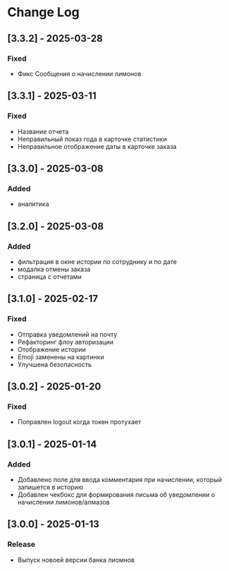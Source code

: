 # Change Log

## [3.3.2] - 2025-03-28

### Fixed

- Фикс Сообщения о начислении лимонов

## [3.3.1] - 2025-03-11

### Fixed

- Название отчета
- Неправильный показ года в карточке статистики
- Неправильное отображение даты в карточке заказа

## [3.3.0] - 2025-03-08

### Added

- аналитика

## [3.2.0] - 2025-03-08

### Added

- фильтрация в окне истории по сотруднику и по дате
- модалка отмены заказа
- страница с отчетами

## [3.1.0] - 2025-02-17

### Fixed

- Отправка уведомлений на почту
- Рефакторинг флоу авторизации
- Отображение истории
- Emoji заменены на картинки
- Улучшена безопасность

## [3.0.2] - 2025-01-20

### Fixed

- Поправлен logout когда токен протухает

## [3.0.1] - 2025-01-14

### Added

- Добавлено поле для ввода комментария при начислении, который запишется в историю
- Добавлен чекбокс для формирования письма об уведомлении о начислении лимонов/алмазов

## [3.0.0] - 2025-01-13

### Release

- Выпуск новоей версии банка лиомнов

